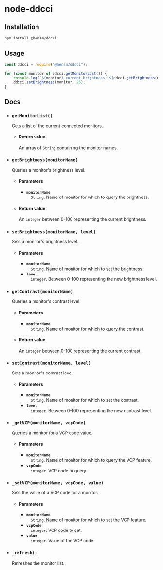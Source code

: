 # node-ddcci

## Installation

````bash
npm install @hensm/ddcci
````

## Usage

````js
const ddcci = require("@hensm/ddcci");

for (const monitor of ddcci.getMonitorList()) {
    console.log(`${monitor} current brightness: ${ddcci.getBrightness(monitor)}`);
    ddcci.setBrightness(monitor, 25);
}
````

## Docs

* ### `getMonitorList()`
  Gets a list of the current connected monitors.
  * #### Return value
    An array of `String` containing the monitor names.

* ### `getBrightness(monitorName)`
  Queries a monitor's brightness level.
  * #### Parameters
    * **`monitorName`**  
      &emsp;`String`. Name of monitor for which to query the brightness.
  * #### Return value
    An `integer` between 0-100 representing the current brightness.

* ### `setBrightness(monitorName, level)`
  Sets a monitor's brightness level.
  * #### Parameters
    * **`monitorName`**  
      &emsp;`String`. Name of monitor for which to set the brightness.
    * **`level`**  
      &emsp;`integer`. Between 0-100 representing the new brightness level.

* ### `getContrast(monitorName)`
  Queries a monitor's contrast level.
  * #### Parameters
    * **`monitorName`**  
      &emsp;`String`. Name of monitor for which to query the contrast.
  * #### Return value
    An `integer` between 0-100 representing the current contrast.

* ### `setContrast(monitorName, level)`
  Sets a monitor's contrast level.
  * #### Parameters
    * **`monitorName`**  
      &emsp;`String`. Name of monitor for which to set the contrast.
    * **`level`**  
      &emsp;`integer`. Between 0-100 representing the new contrast level.

* ### `_getVCP(monitorName, vcpCode)`
  Queries a monitor for a VCP code value.
  * #### Parameters
    * **`monitorName`**  
      &emsp;`String`. Name of monitor for which to query the VCP feature.
    * **`vcpCode`**  
      &emsp;`integer`. VCP code to query

* ### `_setVCP(monitorName, vcpCode, value)`
  Sets the value of a VCP code for a monitor.
  * #### Parameters
    * **`monitorName`**  
      &emsp;`String`. Name of monitor for which to set the VCP feature.
    * **`vcpCode`**  
      &emsp;`integer`. VCP code to set.
    * **`value`**  
      &emsp;`integer`. Value of the VCP code.

* ### `_refresh()`
  Refreshes the monitor list.


